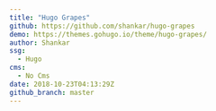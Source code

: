 ```yaml
---
title: "Hugo Grapes"
github: https://github.com/shankar/hugo-grapes
demo: https://themes.gohugo.io/theme/hugo-grapes/
author: Shankar
ssg:
  - Hugo
cms:
  - No Cms
date: 2018-10-23T04:13:29Z
github_branch: master
---
```

